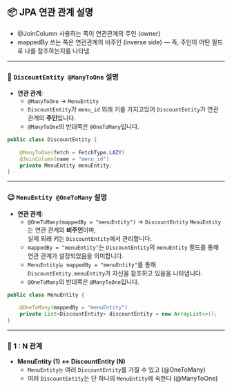 ## 📦 JPA 연관 관계 설명

- @JoinColumn 사용하는 쪽이 연관관계의 주인 (owner)
- mappedBy 쓰는 쪽은 연관관계의 비주인 (inverse side) — 즉, 주인이 어떤 필드로 나를 참조하는지를 나타냄

---

### 👾 `DiscountEntity @ManyToOne` 설명

- **연관 관계**:
    - `@ManyToOne` → `MenuEntity` 
    - `DiscountEntity`가 `menu_id` 외래 키를 가지고있어 `DiscountEntity`가 연관 관계의 **주인**입니다.
    - `@ManyToOne`의 반대쪽은 `@OneToMany`입니다.
```java
public class DiscountEntity {
    
    @ManyToOne(fetch = FetchType.LAZY)
    @JoinColumn(name = "menu_id")
    private MenuEntity menuEntity;
}
```
---
### 😉️ `MenuEntity @OneToMany` 설명

- **연관 관계**:
    - `@OneToMany(mappedBy = "menuEntity")` → `DiscountEntity` `MenuEntity`는 연관 관계의 **비주인**이며,  
      실제 외래 키는 `DiscountEntity`에서 관리합니다.
    - `mappedBy = "menuEntity"`는 `DiscountEntity`의 `menuEntity` 필드를 통해 연관 관계가 설정되었음을 의미합니다.
    - `MenuEntity는 mappedBy = "menuEntity"`를 통해 `DiscountEntity.menuEntity`가 자신을 참조하고 있음을 나타냅니다.
    - `@OneToMany`의 반대쪽은 `@ManyToOne`입니다.

```java
public class MenuEntity {
    
    @OneToMany(mappedBy = "menuEntity")
    private List<DiscountEntity> discountEntity = new ArrayList<>();
}
```
---
### 📄 1 : N 관계
- **MenuEntity (1) ↔ DiscountEntity (N)**
  - `MenuEntity는` 여러 `DiscountEntity`를 가질 수 있고 (@OneToMany)
  - 여러 `DiscountEntity`는 단 하나의 `MenuEntity`에 속한다 (@ManyToOne)

